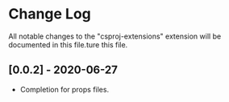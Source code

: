 # Change Log

All notable changes to the "csproj-extensions" extension will be documented in this file.ture this file.

## [0.0.2] - 2020-06-27

- Completion for props files.
